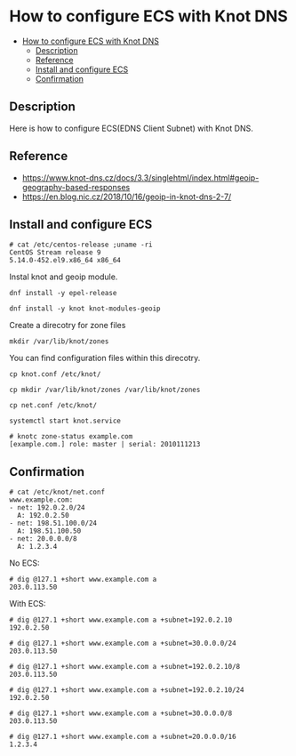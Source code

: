 # How to configure ECS with Knot DNS

- [How to configure ECS with Knot DNS](#how-to-configure-ecs-with-knot-dns)
  - [Description](#description)
  - [Reference](#reference)
  - [Install and configure ECS](#install-and-configure-ecs)
  - [Confirmation](#confirmation)


## Description

Here is how to configure ECS(EDNS Client Subnet) with Knot DNS.

## Reference

- https://www.knot-dns.cz/docs/3.3/singlehtml/index.html#geoip-geography-based-responses
- https://en.blog.nic.cz/2018/10/16/geoip-in-knot-dns-2-7/

## Install and configure ECS

```
# cat /etc/centos-release ;uname -ri
CentOS Stream release 9
5.14.0-452.el9.x86_64 x86_64
```

Instal knot and geoip module.
```
dnf install -y epel-release
```
```
dnf install -y knot knot-modules-geoip
```

Create a direcotry for zone files
```
mkdir /var/lib/knot/zones
```

You can find configuration files within this direcotry.
```
cp knot.conf /etc/knot/
```

```
cp mkdir /var/lib/knot/zones /var/lib/knot/zones
```

```
cp net.conf /etc/knot/
```

```
systemctl start knot.service
```

```
# knotc zone-status example.com
[example.com.] role: master | serial: 2010111213
```

## Confirmation

```
# cat /etc/knot/net.conf
www.example.com:
- net: 192.0.2.0/24
  A: 192.0.2.50
- net: 198.51.100.0/24
  A: 198.51.100.50
- net: 20.0.0.0/8
  A: 1.2.3.4
```

No ECS:
```
# dig @127.1 +short www.example.com a
203.0.113.50
```

With ECS:
```
# dig @127.1 +short www.example.com a +subnet=192.0.2.10
192.0.2.50

# dig @127.1 +short www.example.com a +subnet=30.0.0.0/24
203.0.113.50

# dig @127.1 +short www.example.com a +subnet=192.0.2.10/8
203.0.113.50

# dig @127.1 +short www.example.com a +subnet=192.0.2.10/24
192.0.2.50

# dig @127.1 +short www.example.com a +subnet=30.0.0.0/8
203.0.113.50

# dig @127.1 +short www.example.com a +subnet=20.0.0.0/16
1.2.3.4
```